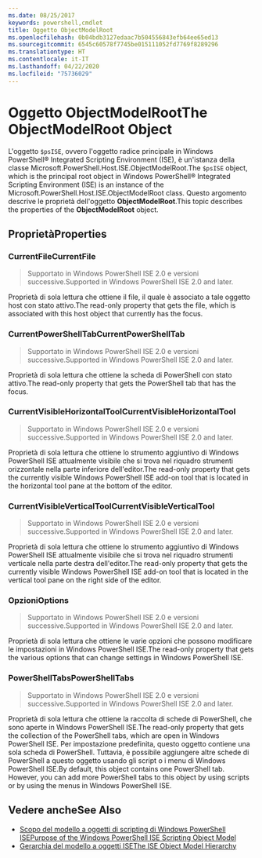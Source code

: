 ```yaml
---
ms.date: 08/25/2017
keywords: powershell,cmdlet
title: Oggetto ObjectModelRoot
ms.openlocfilehash: 0b04bdb3127edaac7b504556843efb64ee65ed13
ms.sourcegitcommit: 6545c60578f7745be015111052fd7769f8289296
ms.translationtype: HT
ms.contentlocale: it-IT
ms.lasthandoff: 04/22/2020
ms.locfileid: "75736029"
---
```

# <a name="the-objectmodelroot-object"></a><span data-ttu-id="823a2-103">Oggetto ObjectModelRoot</span><span class="sxs-lookup"><span data-stu-id="823a2-103">The ObjectModelRoot Object</span></span>

<span data-ttu-id="823a2-104">L'oggetto `$psISE`, ovvero l'oggetto radice principale in Windows PowerShell® Integrated Scripting Environment (ISE), è un'istanza della classe Microsoft.PowerShell.Host.ISE.ObjectModelRoot.</span><span class="sxs-lookup"><span data-stu-id="823a2-104">The `$psISE` object, which is the principal root object in Windows PowerShell® Integrated Scripting Environment (ISE) is an instance of the Microsoft.PowerShell.Host.ISE.ObjectModelRoot class.</span></span> <span data-ttu-id="823a2-105">Questo argomento descrive le proprietà dell'oggetto **ObjectModelRoot**.</span><span class="sxs-lookup"><span data-stu-id="823a2-105">This topic describes the properties of the **ObjectModelRoot** object.</span></span>

## <a name="properties"></a><span data-ttu-id="823a2-106">Proprietà</span><span class="sxs-lookup"><span data-stu-id="823a2-106">Properties</span></span>

### <a name="currentfile"></a><span data-ttu-id="823a2-107">CurrentFile</span><span class="sxs-lookup"><span data-stu-id="823a2-107">CurrentFile</span></span>

> <span data-ttu-id="823a2-108">Supportato in Windows PowerShell ISE 2.0 e versioni successive.</span><span class="sxs-lookup"><span data-stu-id="823a2-108">Supported in Windows PowerShell ISE 2.0 and later.</span></span>

<span data-ttu-id="823a2-109">Proprietà di sola lettura che ottiene il file, il quale è associato a tale oggetto host con stato attivo.</span><span class="sxs-lookup"><span data-stu-id="823a2-109">The read-only property that gets the file, which is associated with this host object that currently has the focus.</span></span>

### <a name="currentpowershelltab"></a><span data-ttu-id="823a2-110">CurrentPowerShellTab</span><span class="sxs-lookup"><span data-stu-id="823a2-110">CurrentPowerShellTab</span></span>

> <span data-ttu-id="823a2-111">Supportato in Windows PowerShell ISE 2.0 e versioni successive.</span><span class="sxs-lookup"><span data-stu-id="823a2-111">Supported in Windows PowerShell ISE 2.0 and later.</span></span>

<span data-ttu-id="823a2-112">Proprietà di sola lettura che ottiene la scheda di PowerShell con stato attivo.</span><span class="sxs-lookup"><span data-stu-id="823a2-112">The read-only property that gets the PowerShell tab that has the focus.</span></span>

### <a name="currentvisiblehorizontaltool"></a><span data-ttu-id="823a2-113">CurrentVisibleHorizontalTool</span><span class="sxs-lookup"><span data-stu-id="823a2-113">CurrentVisibleHorizontalTool</span></span>

> <span data-ttu-id="823a2-114">Supportato in Windows PowerShell ISE 2.0 e versioni successive.</span><span class="sxs-lookup"><span data-stu-id="823a2-114">Supported in Windows PowerShell ISE 2.0 and later.</span></span>

<span data-ttu-id="823a2-115">Proprietà di sola lettura che ottiene lo strumento aggiuntivo di Windows PowerShell ISE attualmente visibile che si trova nel riquadro strumenti orizzontale nella parte inferiore dell'editor.</span><span class="sxs-lookup"><span data-stu-id="823a2-115">The read-only property that gets the currently visible Windows PowerShell ISE add-on tool that is located in the horizontal tool pane at the bottom of the editor.</span></span>

### <a name="currentvisibleverticaltool"></a><span data-ttu-id="823a2-116">CurrentVisibleVerticalTool</span><span class="sxs-lookup"><span data-stu-id="823a2-116">CurrentVisibleVerticalTool</span></span>

> <span data-ttu-id="823a2-117">Supportato in Windows PowerShell ISE 2.0 e versioni successive.</span><span class="sxs-lookup"><span data-stu-id="823a2-117">Supported in Windows PowerShell ISE 2.0 and later.</span></span>

<span data-ttu-id="823a2-118">Proprietà di sola lettura che ottiene lo strumento aggiuntivo di Windows PowerShell ISE attualmente visibile che si trova nel riquadro strumenti verticale nella parte destra dell'editor.</span><span class="sxs-lookup"><span data-stu-id="823a2-118">The read-only property that gets the currently visible Windows PowerShell ISE add-on tool that is located in the vertical tool pane on the right side of the editor.</span></span>

### <a name="options"></a><span data-ttu-id="823a2-119">Opzioni</span><span class="sxs-lookup"><span data-stu-id="823a2-119">Options</span></span>

> <span data-ttu-id="823a2-120">Supportato in Windows PowerShell ISE 2.0 e versioni successive.</span><span class="sxs-lookup"><span data-stu-id="823a2-120">Supported in Windows PowerShell ISE 2.0 and later.</span></span>

<span data-ttu-id="823a2-121">Proprietà di sola lettura che ottiene le varie opzioni che possono modificare le impostazioni in Windows PowerShell ISE.</span><span class="sxs-lookup"><span data-stu-id="823a2-121">The read-only property that gets the various options that can change settings in Windows PowerShell ISE.</span></span>

### <a name="powershelltabs"></a><span data-ttu-id="823a2-122">PowerShellTabs</span><span class="sxs-lookup"><span data-stu-id="823a2-122">PowerShellTabs</span></span>

> <span data-ttu-id="823a2-123">Supportato in Windows PowerShell ISE 2.0 e versioni successive.</span><span class="sxs-lookup"><span data-stu-id="823a2-123">Supported in Windows PowerShell ISE 2.0 and later.</span></span>

<span data-ttu-id="823a2-124">Proprietà di sola lettura che ottiene la raccolta di schede di PowerShell, che sono aperte in Windows PowerShell ISE.</span><span class="sxs-lookup"><span data-stu-id="823a2-124">The read-only property that gets the collection of the PowerShell tabs, which are open in Windows PowerShell ISE.</span></span> <span data-ttu-id="823a2-125">Per impostazione predefinita, questo oggetto contiene una sola scheda di PowerShell. Tuttavia, è possibile aggiungere altre schede di PowerShell a questo oggetto usando gli script o i menu di Windows PowerShell ISE.</span><span class="sxs-lookup"><span data-stu-id="823a2-125">By default, this object contains one PowerShell tab. However, you can add more PowerShell tabs to this object by using scripts or by using the menus in Windows PowerShell ISE.</span></span>

## <a name="see-also"></a><span data-ttu-id="823a2-126">Vedere anche</span><span class="sxs-lookup"><span data-stu-id="823a2-126">See Also</span></span>

- [<span data-ttu-id="823a2-127">Scopo del modello a oggetti di scripting di Windows PowerShell ISE</span><span class="sxs-lookup"><span data-stu-id="823a2-127">Purpose of the Windows PowerShell ISE Scripting Object Model</span></span>](Purpose-of-the-Windows-PowerShell-ISE-Scripting-Object-Model.md)
- [<span data-ttu-id="823a2-128">Gerarchia del modello a oggetti ISE</span><span class="sxs-lookup"><span data-stu-id="823a2-128">The ISE Object Model Hierarchy</span></span>](The-ISE-Object-Model-Hierarchy.md)